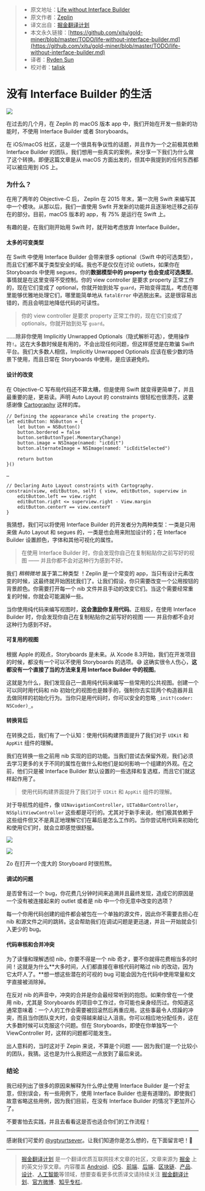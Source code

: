 > * 原文地址：[Life without Interface Builder](https://blog.zeplin.io/life-without-interface-builder-adbb009d2068)
> * 原文作者：[Zeplin](https://blog.zeplin.io/@zeplin_io?source=post_header_lockup)
> * 译文出自：[掘金翻译计划](https://github.com/xitu/gold-miner)
> * 本文永久链接：[https://github.com/xitu/gold-miner/blob/master/TODO/life-without-interface-builder.md](https://github.com/xitu/gold-miner/blob/master/TODO/life-without-interface-builder.md)
> * 译者：[Ryden Sun](https://github.com/rydensun)
> * 校对者：[talisk](https://github.com/talisk)

# 没有 Interface Builder 的生活

![](https://cdn-images-1.medium.com/max/800/1*UTs12drXJKnouZTb5jP79A.png)

在过去的几个月，在 Zeplin 的 macOS 版本 app 中，我们开始在开发一些新的功能时，不使用 Interface Builder 或者 Storyboards。

在 iOS/macOS 社区，这是一个很具有争议性的话题，并且作为一个之前极其依赖 Interface Builder 的团队，我们想用一些真实的案例，来分享一下我们为什么做了这个转换。即便这篇文章是从 macOS 方面出发的，但其中我提到的任何东西都可以被应用到 iOS 上。

### 为什么？

在用了两年的 Objective-C 后， Zeplin 在 2015 年末，第一次用 Swift 来编写其中一个模块。从那以后，我们一直使用 Swfit 开发新的功能并且逐渐地迁移之前存在的部分。目前，macOS 版本的 app，有 75% 是运行在 Swift 上。

有趣的是，在我们刚开始用 Swift 时，就开始考虑放弃 Interface Builder。

#### 太多的可变类型

在 Swift 中使用 Interface Builder 会带来很多 optional（Swift 中的可选类型），而且它们都不属于类型安全的域。我也不是仅仅在讨论 outlets，如果你在 Storyboards 中使用 segues，你的**数据模型中的 property 也会变成可选类型**。事情就是在这里变得不受控制。你的 view controller 是要求 property 正常工作的，现在它们变成了 optional，你就开始到处写 `guard`，开始变得混乱，考虑在哪里能够优雅地处理它们，哪里能简单地从 `fatalError` 中逃脱出来。这是很容易出错的，而且会明显地降低代码的可读性。

> 你的 view controller 是要求 property 正常工作的，现在它们变成了 optionals，你就开始到处写 `guard`。

……除非你使用 Implicitly Unwrapped Optionals（隐式解析可选），使用操作符`!`。这在大多数时候是有用的，不会出现任何问题，但这样感觉是在欺骗 Swift 平台。我们大多数人相信，Implicitly Unwrapped Optionals 应该在极少数的场景下使用，而且日常在 Storyboards 中使用，是应该避免的。

#### 设计的改变

在 Objective-C 写布局代码还不算太糟，但是使用 Swift 就变得更简单了，并且最重要的是，更易读。声明 Auto Layout 的 constraints 很轻松也很漂亮，这要感谢像 [Cartography](https://github.com/robb/Cartography) 这样的库。

```
// Defining the appearance while creating the property.
let editButton: NSButton = {
    let button = NSButton()
    button.bordered = false
    button.setButtonType(.MomentaryChange)
    button.image = NSImage(named: "icEdit")
    button.alternateImage = NSImage(named: "icEditSelected")
    
    return button
}()

…

// Declaring Auto Layout constraints with Cartography.
constrain(view, editButton, self) { view, editButton, superview in
    editButton.left == view.right
    editButton.right <= superview.right - View.margin
    editButton.centerY == view.centerY
}
```

我猜想，我们可以将使用 Interface Builder 的开发者分为两种类型：一类是只用来做 Auto Layout 和 segues 的，一类是也会用来附加设计的；在 Interface Builder 设置颜色，字体和其他可视化的属性。

> 在使用 Interface Builder 时，你会发现你自己在复制粘贴你之前写好的视图 —— 并且你都不会对这种行为感到不好。

我们 _稍稍微地_ 属于第二种类型 ！Zeplin 是一个常变的 app，当只有设计元素改变的时候，这最终就开始困扰我们了。让我们假设，你只需要改变一个公用按钮的背景颜色。你需要打开每一个 nib 文件并且手动的改变它们。当这个需要经常重复的时候，你就会可能漏掉一些。

当你使用纯代码来编写视图时，**这会激励你复用代码**。正相反，在使用 Interface Builder 时，你会发现你自己在复制粘贴你之前写好的视图 —— 并且你都不会对这种行为感到不好。

#### 可复用的视图

根据 Apple 的观点，Storyboards 是未来。从 Xcode 8.3开始，我们在开发项目的时候，都没有一个可以不使用 Storyboards 的选项。😅 这确实很令人伤心，**这都没有一个直接了当的方法来复用 Interface Builder 中的视图**。

这就是为什么，我们发现自己一直用纯代码来编写一些常用的公共视图。创建一个可以同时用代码和 nib 初始化的视图也是棘手的，强制你去实现两个构造器并且去做同样的初始化行为。当你只是用代码时，你可以安全的忽略 `_init?(coder: NSCoder)_`。

#### 转换背后

在转换之后，我们有了一个认知：使用代码构建界面提升了我们对于 `UIKit` 和 `AppKit` 组件的理解。

我们在转换一些之前用 nib 实现的旧的功能。当我们尝试去保留外观，我们必须去学习更多的关于不同的属性在做什么和他们是如何影响一个组建的外观。在之前，他们只是被 Interface Builder 默认设置的一些选择和复选框，而且它们就这样起作用了。

> 使用代码构建界面提升了我们对于 `UIKit` 和 `AppKit` 组件的理解。

对于导航性的组件，像 `UINavigationController`，`UITabBarController`，`NSSplitViewController` 这些都是可行的。尤其对于新手来说，他们极其依赖于这些组件但又不是真正地理解它们在幕后是怎么工作的。当你尝试用代码来初始化和使用它们时，就会立即感觉很舒服。

![](https://cdn-images-1.medium.com/freeze/max/30/1*xOHvn40BYFM2GyaNAvLsCQ.gif?q=20)

![](https://cdn-images-1.medium.com/max/800/1*xOHvn40BYFM2GyaNAvLsCQ.gif)

Zo 在打开一个庞大的 Storyboard 时很煎熬。

#### 调试的问题

是否曾有过一个 bug，你花费几分钟时间来追溯并且最终发现，造成它的原因是一个没有被连接起来的 outlet 或者是 nib 中一个你无意中改变的选项？

每一个你用代码创建的组件都会被包在一个单独的源文件，因此你不需要去担心在 nib 和源文件之间的跳转。这会帮助我们在调试问题是更迅速，并且一开始就会引入更少的 bug。

#### 代码审核和合并冲突

为了读懂和理解透彻 nib，你要不得是一个 nib 奇才，要不你就得花费相当多的时间！这就是为什么**大多时间，人们都直接在审核代码时略过 nib 的改动，因为它太吓人了。**想一想这些潜在的可视的 bug 可能会因为在代码中使用常量和文字直接被消除掉。

在反对 nib 的声音中，冲突的合并是你会最经常听到的抱怨。如果你曾在一个使用 nib，尤其是 Storyboards 的项目中工作过，你可能也亲身经历过。你知道这通常意味着：一个人的工作会需要被回滚然后再重应用。这些事最令人烦躁的冲突，而且当你团队变大时，会变得越来越让人沮丧。你可以相应地分配任务，这在大多数时候可以克服这个问题。但在 Storyboards，即使在你单独写一个 ViewController 时，这样的问题都可能发生。

出人意料的，当时这对于 Zepin 来说，不算是个问题 —— 因为我们是一个比较小的团队，我猜。这也是为什么我把这一点放到了最后来说。

### 结论

我已经列出了很多的原因来解释为什么停止使用 Interface Builder 是一个好主意，但别误会，有一些用例下，使用 Interface Builder 也是有道理的。即使我们故意省略这些用例，因为我们目前，在没有 Interface Builder 的情况下更加开心了。

不要害怕去实践，并且去看看这是否也适合你们的工作流程！

* * *

感谢我们可爱的 [@ygtyurtsever](https://twitter.com/ygtyurtsever)。让我们知道你是怎么想的，在下面留言吧！👋


---

> [掘金翻译计划](https://github.com/xitu/gold-miner) 是一个翻译优质互联网技术文章的社区，文章来源为 [掘金](https://juejin.im) 上的英文分享文章。内容覆盖 [Android](https://github.com/xitu/gold-miner#android)、[iOS](https://github.com/xitu/gold-miner#ios)、[前端](https://github.com/xitu/gold-miner#前端)、[后端](https://github.com/xitu/gold-miner#后端)、[区块链](https://github.com/xitu/gold-miner#区块链)、[产品](https://github.com/xitu/gold-miner#产品)、[设计](https://github.com/xitu/gold-miner#设计)、[人工智能](https://github.com/xitu/gold-miner#人工智能)等领域，想要查看更多优质译文请持续关注 [掘金翻译计划](https://github.com/xitu/gold-miner)、[官方微博](http://weibo.com/juejinfanyi)、[知乎专栏](https://zhuanlan.zhihu.com/juejinfanyi)。
